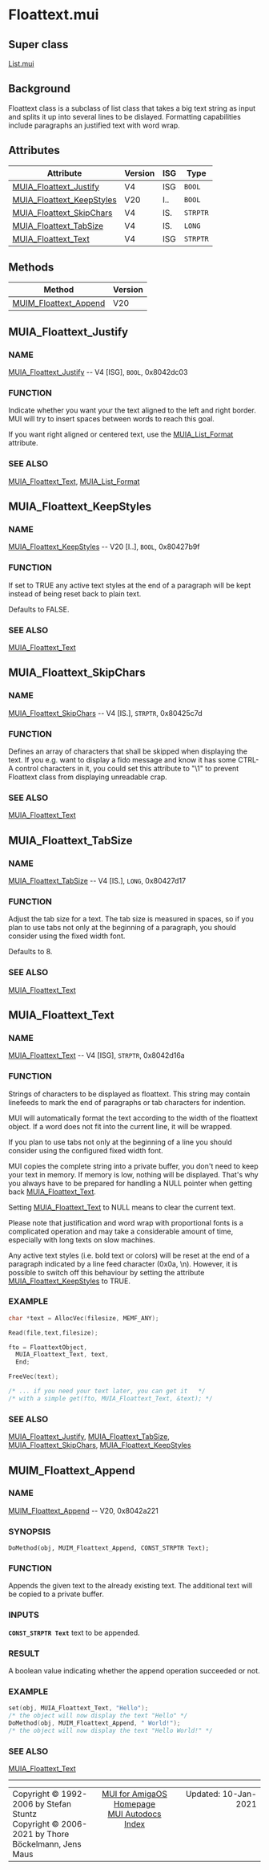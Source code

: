 # Floattext.mui
## Super class
[List.mui](MUI_List.md)
## Background
Floattext class is a subclass of list class that takes a big text string as
input and splits it up into several lines to be dislayed. Formatting
capabilities include paragraphs an justified text with word wrap.
## Attributes
Attribute|Version|ISG|Type
---------|-------|---|----
[MUIA_Floattext_Justify](MUI_Floattext.md/#MUIA_Floattext_Justify)|V4|ISG|`BOOL`
[MUIA_Floattext_KeepStyles](MUI_Floattext.md/#MUIA_Floattext_KeepStyles)|V20|I..|`BOOL`
[MUIA_Floattext_SkipChars](MUI_Floattext.md/#MUIA_Floattext_SkipChars)|V4|IS.|`STRPTR`
[MUIA_Floattext_TabSize](MUI_Floattext.md/#MUIA_Floattext_TabSize)|V4|IS.|`LONG`
[MUIA_Floattext_Text](MUI_Floattext.md/#MUIA_Floattext_Text)|V4|ISG|`STRPTR`

## Methods
Method|Version
------|-------
[MUIM_Floattext_Append](MUI_Floattext.md/#MUIM_Floattext_Append)|V20

## MUIA_Floattext_Justify
### NAME
[MUIA_Floattext_Justify](MUI_Floattext.md/#MUIA_Floattext_Justify) -- V4 [ISG], `BOOL`, 0x8042dc03

### FUNCTION
Indicate whether you want your the text aligned to the left and right
border. MUI will try to insert spaces between words to reach this goal.

If you want right aligned or centered text, use the [MUIA_List_Format](MUI_List.md/#MUIA_List_Format)
attribute.

### SEE ALSO
[MUIA_Floattext_Text](MUI_Floattext.md/#MUIA_Floattext_Text), [MUIA_List_Format](MUI_List.md/#MUIA_List_Format)

## MUIA_Floattext_KeepStyles
### NAME
[MUIA_Floattext_KeepStyles](MUI_Floattext.md/#MUIA_Floattext_KeepStyles) -- V20 [I..], `BOOL`, 0x80427b9f

### FUNCTION
If set to TRUE any active text styles at the end of a paragraph will be kept
instead of being reset back to plain text.

Defaults to FALSE.

### SEE ALSO
[MUIA_Floattext_Text](MUI_Floattext.md/#MUIA_Floattext_Text)

## MUIA_Floattext_SkipChars
### NAME
[MUIA_Floattext_SkipChars](MUI_Floattext.md/#MUIA_Floattext_SkipChars) -- V4 [IS.], `STRPTR`, 0x80425c7d

### FUNCTION
Defines an array of characters that shall be skipped when displaying the
text. If you e.g. want to display a fido message and know it has some CTRL-A
control characters in it, you could set this attribute to "\1" to prevent
Floattext class from displaying unreadable crap.

### SEE ALSO
[MUIA_Floattext_Text](MUI_Floattext.md/#MUIA_Floattext_Text)

## MUIA_Floattext_TabSize
### NAME
[MUIA_Floattext_TabSize](MUI_Floattext.md/#MUIA_Floattext_TabSize) -- V4 [IS.], `LONG`, 0x80427d17

### FUNCTION
Adjust the tab size for a text. The tab size is measured in spaces, so if
you plan to use tabs not only at the beginning of a paragraph, you should
consider using the fixed width font.

Defaults to 8.

### SEE ALSO
[MUIA_Floattext_Text](MUI_Floattext.md/#MUIA_Floattext_Text)

## MUIA_Floattext_Text
### NAME
[MUIA_Floattext_Text](MUI_Floattext.md/#MUIA_Floattext_Text) -- V4 [ISG], `STRPTR`, 0x8042d16a

### FUNCTION
Strings of characters to be displayed as floattext. This string may contain
linefeeds to mark the end of paragraphs or tab characters for indention.

MUI will automatically format the text according to the width of the
floattext object. If a word does not fit into the current line, it will be
wrapped.

If you plan to use tabs not only at the beginning of a line you should
consider using the configured fixed width font.

MUI copies the complete string into a private buffer, you don't need to keep
your text in memory. If memory is low, nothing will be displayed. That's why
you always have to be prepared for handling a NULL pointer when getting back
[MUIA_Floattext_Text](MUI_Floattext.md/#MUIA_Floattext_Text).

Setting [MUIA_Floattext_Text](MUI_Floattext.md/#MUIA_Floattext_Text) to NULL means to clear the current text.

Please note that justification and word wrap with proportional fonts is a
complicated operation and may take a considerable amount of time, especially
with long texts on slow machines.

Any active text styles (i.e. bold text or colors) will be reset at the end
of a paragraph indicated by a line feed character (0x0a, \n). However, it is
possible to switch off this behaviour by setting the attribute
[MUIA_Floattext_KeepStyles](MUI_Floattext.md/#MUIA_Floattext_KeepStyles) to TRUE.

### EXAMPLE
```c++
char *text = AllocVec(filesize, MEMF_ANY);

Read(file,text,filesize);

fto = FloattextObject,
  MUIA_Floattext_Text, text,
  End;

FreeVec(text);

/* ... if you need your text later, you can get it   */
/* with a simple get(fto, MUIA_Floattext_Text, &text); */
```

### SEE ALSO
[MUIA_Floattext_Justify](MUI_Floattext.md/#MUIA_Floattext_Justify), [MUIA_Floattext_TabSize](MUI_Floattext.md/#MUIA_Floattext_TabSize), [MUIA_Floattext_SkipChars](MUI_Floattext.md/#MUIA_Floattext_SkipChars),
[MUIA_Floattext_KeepStyles](MUI_Floattext.md/#MUIA_Floattext_KeepStyles)

## MUIM_Floattext_Append
### NAME
[MUIM_Floattext_Append](MUI_Floattext.md/#MUIM_Floattext_Append) -- V20, 0x8042a221

### SYNOPSIS
`DoMethod(obj, MUIM_Floattext_Append, CONST_STRPTR Text);`

### FUNCTION
Appends the given text to the already existing text. The additional text
will be copied to a private buffer.

### INPUTS
**`CONST_STRPTR Text`**
     text to be appended.

### RESULT
A boolean value indicating whether the append operation succeeded or not.

### EXAMPLE
```c++
set(obj, MUIA_Floattext_Text, "Hello");
/* the object will now display the text "Hello" */
DoMethod(obj, MUIM_Floattext_Append, " World!");
/* the object will now display the text "Hello World!" */
```

### SEE ALSO
[MUIA_Floattext_Text](MUI_Floattext.md/#MUIA_Floattext_Text)

----
<table class='compact' style='border: none; border-spacing: 0px; margin: 0px' width='100%'>
<tr>
<td style='text-align: left; vertical-align: top' width='33%'>Copyright &copy 1992-2006 by Stefan Stuntz<br>Copyright &copy 2006-2021 by Thore B&ouml;ckelmann, Jens Maus</TD>
<td style='text-align: center; vertical-align: top' width='33%'>
<a href=http://github.com/amiga-mui/muidev>MUI for AmigaOS Homepage</a><br>
<a href=http://github.com/amiga-mui/muidev/autodocs/autodocs.md>MUI Autodocs Index</a>
</td>
<td style='text-align: right; vertical-align: top' width='33%'>Updated: 10-Jan-2021</td>
</tr>
</table>
